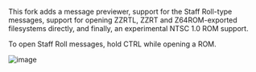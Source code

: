 This fork adds a message previewer, support for the Staff Roll-type messages, support for opening ZZRTL, ZZRT and Z64ROM-exported filesystems directly, and finally, an experimental NTSC 1.0 ROM support.

To open Staff Roll messages, hold CTRL while opening a ROM. 

![image](https://user-images.githubusercontent.com/43761362/130128831-bec60cd7-cf15-42c4-9bcf-53de1ab5ab49.png)
